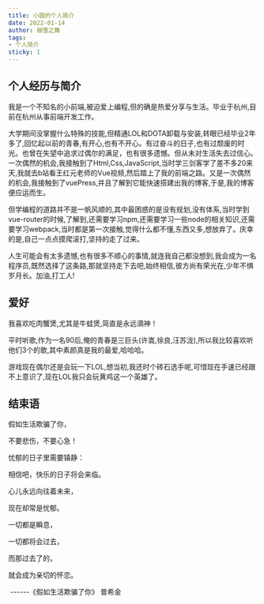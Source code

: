 ```yaml
---
title: 小圆的个人简介
date: 2022-01-14
author: 细雪之舞
tags:
- 个人简介
sticky: 1
---
```


## 个人经历与简介

我是一个不知名的小前端,被迫爱上编程,但的确是热爱分享与生活。毕业于杭州,目前在杭州从事前端开发工作。

大学期间没掌握什么特殊的技能,但精通LOL和DOTA卸载与安装,转眼已经毕业2年多了,回忆起以前的青春,有开心,也有不开心。有过奋斗的日子,也有过颓废的时光。也曾在失望中追求过偶尔的满足，也有很多遗憾。但从未对生活失去过信心。一次偶然的机会,我接触到了Html,Css,JavaScript,当时学三剑客学了差不多20来天,我就去b站看王红元老师的Vue视频,然后踏上了我的前端之路。又是一次偶然的机会,我接触到了vuePress,并且了解到它能快速搭建出我的博客,于是,我的博客便应运而生。

但学编程的道路并不是一帆风顺的,其中最困惑的是没有规划,没有体系,当时学到vue-router的时候,了解到,还需要学习npm,还需要学习一些node的相关知识,还需要学习webpack,当时都是第一次接触,觉得什么都不懂,东西又多,想放弃了。庆幸的是,自己一点点摸爬滚打,坚持的走了过来。

人生可能会有太多遗憾,也有很多不顺心的事情,就连我自己都没想到,我会成为一名程序员,既然选择了这条路,那就坚持走下去吧,始终相信,彼方尚有荣光在,少年不惧岁月长。加油,打工人!

## 爱好

我喜欢吃肉蟹煲,尤其是牛蛙煲,简直是永远滴神！

平时听歌,作为一名90后,俺的青春是三巨头(许嵩,徐良,汪苏泷),所以我比较喜欢听他们3个的歌,其中素颜真是我的最爱,哈哈哈。

游戏现在偶尔还是会玩一下LOL,想当初,我还时个砖石选手呢,可惜现在手速已经跟不上意识了,现在LOL我只会玩黄鸡这一个英雄了。

## 结束语

假如生活欺骗了你，

不要悲伤，不要心急！

忧郁的日子里需要镇静：

相信吧，快乐的日子将会来临。

心儿永远向往着未来，

现在却常是忧郁。

一切都是瞬息，

一切都将会过去，

而那过去了的，

就会成为亲切的怀恋。

​																																		------《假如生活欺骗了你》  普希金
